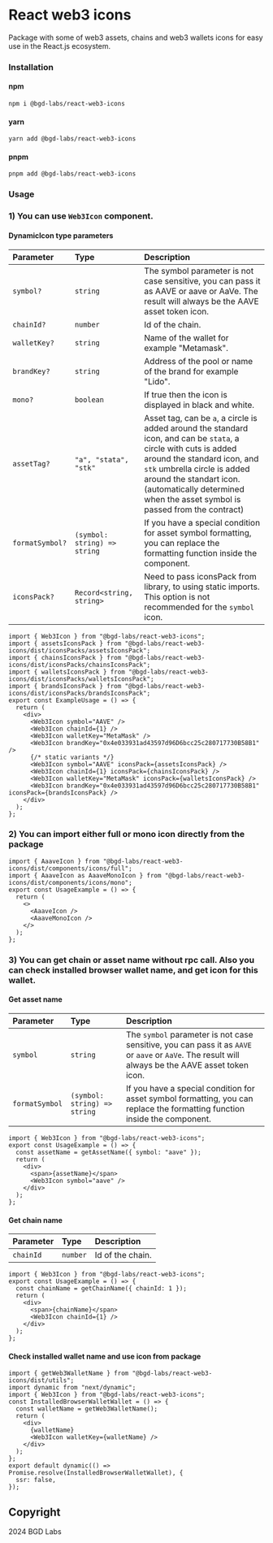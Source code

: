 # React web3 icons

Package with some of web3 assets, chains and web3 wallets icons for easy use in the React.js ecosystem.

### Installation
#### npm
<code>npm i @bgd-labs/react-web3-icons</code>
#### yarn
<code>yarn add @bgd-labs/react-web3-icons</code>
#### pnpm
<code>pnpm add @bgd-labs/react-web3-icons</code>

### Usage
### 1) You can use `Web3Icon` component.
#### DynamicIcon type parameters
| Parameter       | Type                         | Description |
|:----------------|:-----------------------------| :------ |
| `symbol?`       | `string`                     | The symbol parameter is not case sensitive, you can pass it as AAVE or aave or AaVe. The result will always be the AAVE asset token icon.
| `chainId?`      | `number`                     | Id of the chain.
| `walletKey?`    | `string`                     | Name of the wallet for example "Metamask".
| `brandKey?`     | `string`                     | Address of the pool or name of the brand for example "Lido".
| `mono?`         | `boolean`                    | If true then the icon is displayed in black and white.
| `assetTag?`     | `"a", "stata", "stk"`        | Asset tag, can be `a`, a circle is added around the standard icon, and can be `stata`, a circle with cuts is added around the standard icon, and `stk` umbrella circle is added around the standart icon. (automatically determined when the asset symbol is passed from the contract)
| `formatSymbol?` | `(symbol: string) => string` | If you have a special condition for asset symbol formatting, you can replace the formatting function inside the component.
| `iconsPack?`    | `Record<string, string>`     | Need to pass iconsPack from library, to using static imports. This option is not recommended for the `symbol` icon.

```tsx
import { Web3Icon } from "@bgd-labs/react-web3-icons";
import { assetsIconsPack } from "@bgd-labs/react-web3-icons/dist/iconsPacks/assetsIconsPack";
import { chainsIconsPack } from "@bgd-labs/react-web3-icons/dist/iconsPacks/chainsIconsPack";
import { walletsIconsPack } from "@bgd-labs/react-web3-icons/dist/iconsPacks/walletsIconsPack";
import { brandsIconsPack } from "@bgd-labs/react-web3-icons/dist/iconsPacks/brandsIconsPack";
export const ExampleUsage = () => {
  return (
    <div>
      <Web3Icon symbol="AAVE" />
      <Web3Icon chainId={1} />
      <Web3Icon walletKey="MetaMask" />
      <Web3Icon brandKey="0x4e033931ad43597d96D6bcc25c280717730B58B1" />
      {/* static variants */}
      <Web3Icon symbol="AAVE" iconsPack={assetsIconsPack} />
      <Web3Icon chainId={1} iconsPack={chainsIconsPack} />
      <Web3Icon walletKey="MetaMask" iconsPack={walletsIconsPack} />
      <Web3Icon brandKey="0x4e033931ad43597d96D6bcc25c280717730B58B1" iconsPack={brandsIconsPack} />
    </div>
  );
};
```
### 2) You can import either full or mono icon directly from the package
```tsx
import { AaaveIcon } from "@bgd-labs/react-web3-icons/dist/components/icons/full";
import { AaaveIcon as AaaveMonoIcon } from "@bgd-labs/react-web3-icons/dist/components/icons/mono";
export const UsageExample = () => {
  return (
    <>
      <AaaveIcon />
      <AaaveMonoIcon />
    </>
  );
};
```
### 3) You can get chain or asset name without rpc call. Also you can check installed browser wallet name, and get icon for this wallet.
#### Get asset name
| Parameter  | Type                             | Description |
|:-----------|:---------------------------------| :------ |
| `symbol`   | `string`                         | The `symbol` parameter is not case sensitive, you can pass it as `AAVE` or `aave` or `AaVe`. The result will always be the AAVE asset token icon.
| `formatSymbol`   | `(symbol: string) => string`     | If you have a special condition for asset symbol formatting, you can replace the formatting function inside the component.
```tsx
import { Web3Icon } from "@bgd-labs/react-web3-icons";
export const UsageExample = () => {
  const assetName = getAssetName({ symbol: "aave" });
  return (
    <div>
      <span>{assetName}</span>
      <Web3Icon symbol="aave" />
    </div>
  );
};
```
#### Get chain name
| Parameter  | Type                             | Description |
|:-----------|:---------------------------------| :------ |
| `chainId`   | `number`                         | Id of the chain.
```tsx
import { Web3Icon } from "@bgd-labs/react-web3-icons";
export const UsageExample = () => {
  const chainName = getChainName({ chainId: 1 });
  return (
    <div>
      <span>{chainName}</span>
      <Web3Icon chainId={1} />
    </div>
  );
};
```
#### Check installed wallet name and use icon from package
```tsx
import { getWeb3WalletName } from "@bgd-labs/react-web3-icons/dist/utils";
import dynamic from "next/dynamic";
import { Web3Icon } from "@bgd-labs/react-web3-icons";
const InstalledBrowserWalletWallet = () => {
  const walletName = getWeb3WalletName();
  return (
    <div>
      {walletName}
      <Web3Icon walletKey={walletName} />
    </div>
  );
};
export default dynamic(() => Promise.resolve(InstalledBrowserWalletWallet), {
  ssr: false,
});
```

## Copyright
2024 BGD Labs